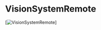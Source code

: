 # VisionSystemRemote
[![VisionSystemRemote](https://github.com/umdenes100/VisionSystemRemote/blob/Update-Objectives-2019/VisionSystemRemoteSimulator.png)]
